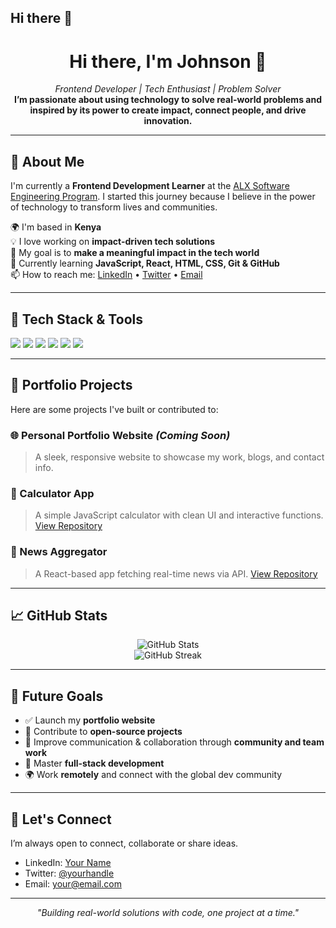 ## Hi there 👋
<!-- Profile README for GitHub -->
<h1 align="center">Hi there, I'm Johnson 👋</h1>

<p align="center">
  <em>Frontend Developer | Tech Enthusiast | Problem Solver</em><br>
  <strong>I’m passionate about using technology to solve real-world problems and inspired by its power to create impact, connect people, and drive innovation.</strong>
</p>

---

## 🚀 About Me

I'm currently a **Frontend Development Learner** at the [ALX Software Engineering Program](https://www.alxafrica.com/). I started this journey because I believe in the power of technology to transform lives and communities.

🌍 I'm based in **Kenya**  
💡 I love working on **impact-driven tech solutions**  
🎯 My goal is to **make a meaningful impact in the tech world**  
🌱 Currently learning **JavaScript, React, HTML, CSS, Git & GitHub**  
📫 How to reach me: [LinkedIn](https://www.linkedin.com/in/yourname) • [Twitter](https://twitter.com/yourhandle) • [Email](mailto:your@email.com)

---

## 🧰 Tech Stack & Tools

<p align="left">
  <img src="https://img.shields.io/badge/HTML5-E34F26?style=for-the-badge&logo=html5&logoColor=white"/>
  <img src="https://img.shields.io/badge/CSS3-1572B6?style=for-the-badge&logo=css3&logoColor=white"/>
  <img src="https://img.shields.io/badge/JavaScript-F7DF1E?style=for-the-badge&logo=javascript&logoColor=black"/>
  <img src="https://img.shields.io/badge/React-61DAFB?style=for-the-badge&logo=react&logoColor=black"/>
  <img src="https://img.shields.io/badge/Git-F05032?style=for-the-badge&logo=git&logoColor=white"/>
  <img src="https://img.shields.io/badge/GitHub-181717?style=for-the-badge&logo=github&logoColor=white"/>
</p>

---

## 📂 Portfolio Projects

Here are some projects I've built or contributed to:

### 🌐 Personal Portfolio Website *(Coming Soon)*
> A sleek, responsive website to showcase my work, blogs, and contact info.

### 🧮 Calculator App
> A simple JavaScript calculator with clean UI and interactive functions.
> [View Repository](https://github.com/yourusername/calculator-app)

### 📰 News Aggregator
> A React-based app fetching real-time news via API.
> [View Repository](https://github.com/yourusername/news-app)

---

## 📈 GitHub Stats

<p align="center">
  <img src="https://github-readme-stats.vercel.app/api?username=yourusername&show_icons=true&theme=radical" alt="GitHub Stats" />
  <br>
  <img src="https://github-readme-streak-stats.herokuapp.com/?user=yourusername&theme=radical" alt="GitHub Streak" />
</p>

---

## 📌 Future Goals

- ✅ Launch my **portfolio website**
- 🔄 Contribute to **open-source projects**
- 💬 Improve communication & collaboration through **community and team work**
- 🧠 Master **full-stack development**
- 🌍 Work **remotely** and connect with the global dev community

---

## 🤝 Let's Connect

I’m always open to connect, collaborate or share ideas.

- LinkedIn: [Your Name](https://www.linkedin.com/in/yourname)
- Twitter: [@yourhandle](https://twitter.com/yourhandle)
- Email: [your@email.com](mailto:your@email.com)

---

<p align="center">
  <em>"Building real-world solutions with code, one project at a time."</em>
</p>

